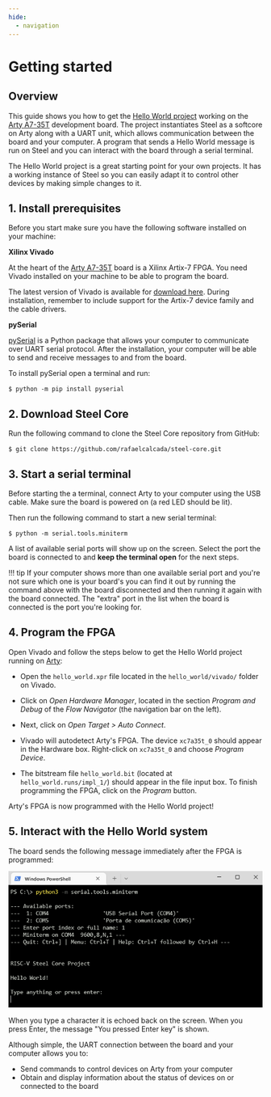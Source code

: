 ```yaml
---
hide:
  - navigation
---
```


# Getting started

## Overview

This guide shows you how to get the [Hello World project](https://github.com/rafaelcalcada/steel-core/tree/main/hello_world/vivado) working on the [Arty A7-35T](https://digilent.com/shop/arty-a7-artix-7-fpga-development-board/) development board. The project instantiates Steel as a softcore on Arty along with a UART unit, which allows communication between the board and your computer. A program that sends a Hello World message is run on Steel and you can interact with the board through a serial terminal.

The Hello World project is a great starting point for your own projects. It has a working instance of Steel so you can easily adapt it to control other devices by making simple changes to it.

## 1. Install prerequisites

Before you start make sure you have the following software installed on your machine:

**Xilinx Vivado**

At the heart of the [Arty A7-35T](https://digilent.com/shop/arty-a7-artix-7-fpga-development-board/) board is a Xilinx Artix-7 FPGA. You need Vivado installed on your machine to be able to program the board.

The latest version of Vivado is available for [download here](https://www.xilinx.com/support/download.html). During installation, remember to include support for the Artix-7 device family and the cable drivers.

**pySerial**

[pySerial](https://pyserial.readthedocs.io/en/latest/index.html) is a Python package that allows your computer to communicate over UART serial protocol. After the installation, your computer will be able to send and receive messages to and from the board.

To install pySerial open a terminal and run:

```
$ python -m pip install pyserial
```

## 2. Download Steel Core

Run the following command to clone the Steel Core repository from GitHub:

```
$ git clone https://github.com/rafaelcalcada/steel-core.git
```

## 3. Start a serial terminal

Before starting the a terminal, connect Arty to your computer using the USB cable. Make sure the board is powered on (a red LED should be lit).

Then run the following command to start a new serial terminal:

```
$ python -m serial.tools.miniterm
```

A list of available serial ports will show up on the screen. Select the port the board is connected to and **keep the terminal open** for the next steps.

!!! tip
    If your computer shows more than one available serial port and you're not sure which one is your board's you can find it out by running the command above with the board disconnected and then running it again with the board connected. The "extra" port in the list when the board is connected is the port you're looking for.

## 4. Program the FPGA

Open Vivado and follow the steps below to get the Hello World project running on [Arty](https://digilent.com/shop/arty-a7-artix-7-fpga-development-board/):

- Open the `hello_world.xpr` file located in the `hello_world/vivado/` folder on Vivado.

- Click on *Open Hardware Manager*, located in the section *Program and Debug* of the *Flow Navigator* (the navigation bar on the left).

- Next, click on *Open Target > Auto Connect*.

- Vivado will autodetect Arty's FPGA. The device `xc7a35t_0` should appear in the Hardware box. Right-click on `xc7a35t_0` and choose *Program Device*.

- The bitstream file `hello_world.bit` (located at `hello_world.runs/impl_1/`) should appear in the file input box. To finish programming the FPGA, click on the *Program* button.

Arty's FPGA is now programmed with the Hello World project!

## 5. Interact with the Hello World system

The board sends the following message immediately after the FPGA is programmed:

![pyserial-hello](images/getting-started/pyserial-1.png)

When you type a character it is echoed back on the screen. When you press Enter, the message "You pressed Enter key" is shown.

Although simple, the UART connection between the board and your computer allows you to:

- Send commands to control devices on Arty from your computer
- Obtain and display information about the status of devices on or connected to the board

</br>

